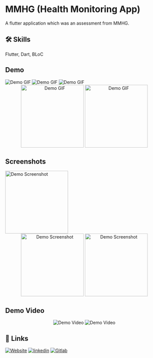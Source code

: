 # MMHG (Health Monitoring App)

A flutter application which was an assessment from MMHG.

## 🛠 Skills

Flutter, Dart, BLoC

## Demo

  <img src='https://github.com/maz341/mmhg/-/raw/main/assets/demo/gif_1.gif' alt='Demo GIF'>
  <img src='https://github.com/maz341/mmhg/-/raw/main/assets/demo/gif_2.gif' alt='Demo GIF'>
  <img src='https://github.com/maz341/mmhg/-/raw/main/assets/demo/gif_3.gif' alt='Demo GIF'>

<div align='center'>
  <img src='https://github.com/maz341/mmhg/-/raw/main/assets/demo/gif_4.gif' width='200' alt='Demo GIF'>
  <img src='https://github.com/maz341/mmhg/-/raw/main/assets/demo/gif_5.gif' width='200' alt='Demo GIF'>
</div>

## Screenshots

  <img src='https://github.com/maz341/mmhg/-/raw/main/assets/demo/ss1.png' width='200' alt='Demo Screenshot'>

<div align='center'>
  <img src='https://github.com/maz341/mmhg/-/raw/main/assets/demo/ss2.png' width='200' alt='Demo Screenshot'>
  <img src='https://github.com/maz341/mmhg/-/raw/main/assets/demo/ss3.png' width='200' alt='Demo Screenshot'>
  
</div>

## Demo Video

<div align='center'>
  <img src='https://github.com/maz341/mmhg/-/raw/main/assets/demo/vid1.mp4'  alt='Demo Video'>
  <img src='https://github.com/maz341/mmhg/-/raw/main/assets/demo/vid2.mp4'  alt='Demo Video'>

</div>

## 🔗 Links

[![Website](https://img.shields.io/badge/my_portfolio-000?style=for-the-badge&logo=ko-fi&logoColor=white)](https://maazkamal.com)
[![linkedin](https://img.shields.io/badge/linkedin-0A66C2?style=for-the-badge&logo=linkedin&logoColor=white)](https://www.linkedin.com/in/mazkamal/)
[![Gitlab](https://img.shields.io/badge/gitlab-fc6d27?style=for-the-badge&logo=gitlab&logoColor=white)](https://gitlab.com/maz341)
